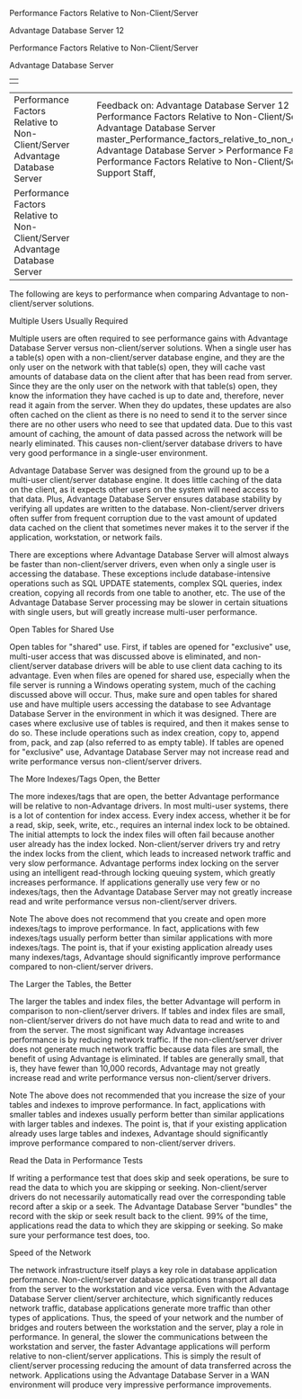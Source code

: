 Performance Factors Relative to Non-Client/Server




Advantage Database Server 12  

Performance Factors Relative to Non-Client/Server

Advantage Database Server

|  |
| --- |
|  |

|  |  |  |  |  |
| --- | --- | --- | --- | --- |
| Performance Factors Relative to Non-Client/Server  Advantage Database Server |  |  | Feedback on: Advantage Database Server 12 - Performance Factors Relative to Non-Client/Server Advantage Database Server master\_Performance\_factors\_relative\_to\_non\_client\_server Advantage Database Server > Performance Factors > Performance Factors Relative to Non-Client/Server / Dear Support Staff, |  |
| Performance Factors Relative to Non-Client/Server  Advantage Database Server |  |  |  |  |

The following are keys to performance when comparing Advantage to non-client/server solutions.

Multiple Users Usually Required

Multiple users are often required to see performance gains with Advantage Database Server versus non-client/server solutions. When a single user has a table(s) open with a non-client/server database engine, and they are the only user on the network with that table(s) open, they will cache vast amounts of database data on the client after that has been read from server. Since they are the only user on the network with that table(s) open, they know the information they have cached is up to date and, therefore, never read it again from the server. When they do updates, these updates are also often cached on the client as there is no need to send it to the server since there are no other users who need to see that updated data. Due to this vast amount of caching, the amount of data passed across the network will be nearly eliminated. This causes non-client/server database drivers to have very good performance in a single-user environment.

Advantage Database Server was designed from the ground up to be a multi-user client/server database engine. It does little caching of the data on the client, as it expects other users on the system will need access to that data. Plus, Advantage Database Server ensures database stability by verifying all updates are written to the database. Non-client/server drivers often suffer from frequent corruption due to the vast amount of updated data cached on the client that sometimes never makes it to the server if the application, workstation, or network fails.

There are exceptions where Advantage Database Server will almost always be faster than non-client/server drivers, even when only a single user is accessing the database. These exceptions include database-intensive operations such as SQL UPDATE statements, complex SQL queries, index creation, copying all records from one table to another, etc. The use of the Advantage Database Server processing may be slower in certain situations with single users, but will greatly increase multi-user performance.

Open Tables for Shared Use

Open tables for "shared" use. First, if tables are opened for "exclusive" use, multi-user access that was discussed above is eliminated, and non-client/server database drivers will be able to use client data caching to its advantage. Even when files are opened for shared use, especially when the file server is running a Windows operating system, much of the caching discussed above will occur. Thus, make sure and open tables for shared use and have multiple users accessing the database to see Advantage Database Server in the environment in which it was designed. There are cases where exclusive use of tables is required, and then it makes sense to do so. These include operations such as index creation, copy to, append from, pack, and zap (also referred to as empty table). If tables are opened for "exclusive" use, Advantage Database Server may not increase read and write performance versus non-client/server drivers.

The More Indexes/Tags Open, the Better

The more indexes/tags that are open, the better Advantage performance will be relative to non-Advantage drivers. In most multi-user systems, there is a lot of contention for index access. Every index access, whether it be for a read, skip, seek, write, etc., requires an internal index lock to be obtained. The initial attempts to lock the index files will often fail because another user already has the index locked. Non-client/server drivers try and retry the index locks from the client, which leads to increased network traffic and very slow performance. Advantage performs index locking on the server using an intelligent read-through locking queuing system, which greatly increases performance. If applications generally use very few or no indexes/tags, then the Advantage Database Server may not greatly increase read and write performance versus non-client/server drivers.

Note The above does not recommend that you create and open more indexes/tags to improve performance. In fact, applications with few indexes/tags usually perform better than similar applications with more indexes/tags. The point is, that if your existing application already uses many indexes/tags, Advantage should significantly improve performance compared to non-client/server drivers.

The Larger the Tables, the Better

The larger the tables and index files, the better Advantage will perform in comparison to non-client/server drivers. If tables and index files are small, non-client/server drivers do not have much data to read and write to and from the server. The most significant way Advantage increases performance is by reducing network traffic. If the non-client/server driver does not generate much network traffic because data files are small, the benefit of using Advantage is eliminated. If tables are generally small, that is, they have fewer than 10,000 records, Advantage may not greatly increase read and write performance versus non-client/server drivers.

Note The above does not recommended that you increase the size of your tables and indexes to improve performance. In fact, applications with smaller tables and indexes usually perform better than similar applications with larger tables and indexes. The point is, that if your existing application already uses large tables and indexes, Advantage should significantly improve performance compared to non-client/server drivers.

Read the Data in Performance Tests

If writing a performance test that does skip and seek operations, be sure to read the data to which you are skipping or seeking. Non-client/server drivers do not necessarily automatically read over the corresponding table record after a skip or a seek. The Advantage Database Server "bundles" the record with the skip or seek result back to the client. 99% of the time, applications read the data to which they are skipping or seeking. So make sure your performance test does, too.

Speed of the Network

The network infrastructure itself plays a key role in database application performance. Non-client/server database applications transport all data from the server to the workstation and vice versa. Even with the Advantage Database Server client/server architecture, which significantly reduces network traffic, database applications generate more traffic than other types of applications. Thus, the speed of your network and the number of bridges and routers between the workstation and the server, play a role in performance. In general, the slower the communications between the workstation and server, the faster Advantage applications will perform relative to non-client/server applications. This is simply the result of client/server processing reducing the amount of data transferred across the network. Applications using the Advantage Database Server in a WAN environment will produce very impressive performance improvements.